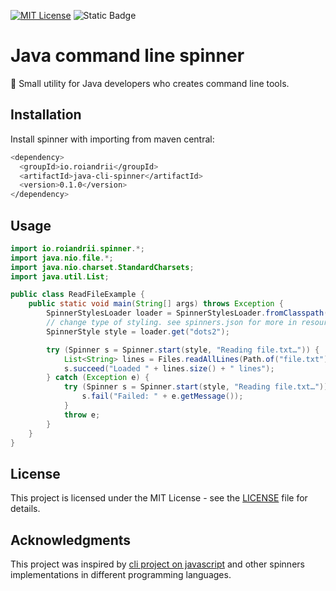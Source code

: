[![MIT License](https://img.shields.io/badge/License-MIT-green.svg)](https://choosealicense.com/licenses/mit/)
![Static Badge](https://img.shields.io/badge/Language-Java_21-orange)


# Java command line spinner

🤝 Small utility for Java developers who creates command line tools.

## Installation

Install spinner with importing from maven central:

```bash
<dependency>
  <groupId>io.roiandrii</groupId>
  <artifactId>java-cli-spinner</artifactId>
  <version>0.1.0</version>
</dependency>
```

## Usage

```java
import io.roiandrii.spinner.*;
import java.nio.file.*;
import java.nio.charset.StandardCharsets;
import java.util.List;

public class ReadFileExample {
    public static void main(String[] args) throws Exception {
        SpinnerStylesLoader loader = SpinnerStylesLoader.fromClasspath("spinners.json");
        // change type of styling. see spinners.json for more in resources
        SpinnerStyle style = loader.get("dots2");

        try (Spinner s = Spinner.start(style, "Reading file.txt…")) {
            List<String> lines = Files.readAllLines(Path.of("file.txt"), StandardCharsets.UTF_8);
            s.succeed("Loaded " + lines.size() + " lines");
        } catch (Exception e) {
            try (Spinner s = Spinner.start(style, "Reading file.txt…")) {
                s.fail("Failed: " + e.getMessage());
            }
            throw e;
        }
    }
}
```

## License
This project is licensed under the MIT License - see the [LICENSE](LICENSE) file for details.

## Acknowledgments
This project was inspired by [cli project on javascript](https://github.com/sindresorhus/cli-spinners)
and other spinners implementations in different programming languages.